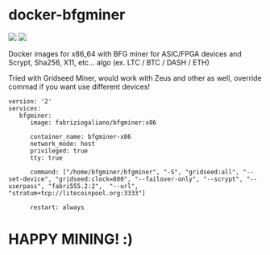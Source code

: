 # docker-bfgminer

[![](https://images.microbadger.com/badges/version/fabriziogaliano/docker-bfgminer.svg)](https://microbadger.com/images/fabriziogaliano/docker-bfgminer "Get your own version badge on microbadger.com") [![](https://images.microbadger.com/badges/image/fabriziogaliano/docker-bfgminer.svg)](https://microbadger.com/images/fabriziogaliano/docker-bfgminer "Get your own image badge on microbadger.com")

Docker images for x86_64 with BFG miner for ASIC/FPGA devices and Scrypt, Sha256, X11, etc... algo (ex. LTC / BTC / DASH / ETH)

Tried with Gridseed Miner, would work with Zeus and other as well, override commad if you want use different devices!

```
version: '2'
services:
   bfgminer:
      image: fabriziogaliano/bfgminer:x86

      container_name: bfgminer-x86
      network_mode: host
      privileged: true
      tty: true

      command: ["/home/bfgminer/bfgminer", "-S", "gridseed:all", "--set-device", "gridseed:clock=800", "--failover-only", "--scrypt", "--userpass", "fabri555.2:2",  "--url", "stratum+tcp://litecoinpool.org:3333"]

      restart: always

```

# HAPPY MINING! :)
